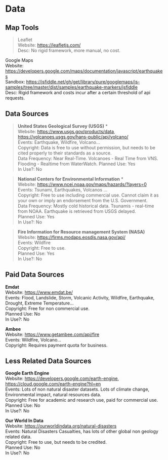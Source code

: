 # Data

## **Map Tools**

> Leaflet  
> Website: https://leafletjs.com/  
> Desc: No rigid framework, more manual, no cost.

Google Maps  
Website: https://developers.google.com/maps/documentation/javascript/earthquakes  
Sandbox: https://jsfiddle.net/gh/get/library/pure/googlemaps/js-samples/tree/master/dist/samples/earthquake-markers/jsfiddle  
Desc: Rigid framework and costs incur after a certain threshold of api requests.

## **Data Sources**

> **United States Geological Survey (USGS)** \*  
> Website: https://www.usgs.gov/products/data, https://volcanoes.usgs.gov/hans-public/api/volcano/  
> Events: Earthquake, Wildfire, Volcano...  
> Copyright: Data is free to use without permission, but needs to be cited properly to their standards as a source.  
> Data Frequency: Near Real-Time. Volcanoes - Real Time from VNS. Flooding - Realtime from WaterWatch.
> Planned Use: Yes  
> In Use?: No

> **National Centers for Environmental Information** \*  
> Website: https://www.ncei.noaa.gov/maps/hazards/?layers=0  
> Events: Tsunami, Earthquakes, Volcanos ...  
> Copyright: Free to use including commercial use. Cannot claim it as your own or imply an endorsement from the U.S. Government.  
> Data Frequency: Mostly cold historical data. Tsunamis - real-time from NOAA. Earthquake is retrieved from USGS delayed.  
> Planned Use: Yes  
> In Use?: No

> **Fire Information for Resource management System (NASA)**  
> Website: https://firms.modaps.eosdis.nasa.gov/api/  
> Events: Wildfire  
> Copyright: Free to use.  
> Planned Use: Yes  
> In Use?: No

## **Paid Data Sources**

**Emdat**  
Website: https://www.emdat.be/  
Events: Flood, Landslide, Storm, Volcanic Activity, Wildfire, Earthquake, Drought, Extreme Temperature...  
Copyright: Free for non commercial use.  
Planned Use: No  
In Use?: No

**Ambee**  
Website: https://www.getambee.com/api/fire  
Events: Wildfire, Volcano...  
Copyright: Requires payment quota for business.

## **Less Related Data Sources**

**Google Earth Engine**  
Website: https://developers.google.com/earth-engine, https://cloud.google.com/earth-engine?hl=en  
Events: Lots of non natural disaster datasets. Lots of climate change, Environmental impact, natural resources data.  
Copyright: Free for academic and research use, paid for commercial use.  
Planned Use: No  
In Use?: No

**Our World In Data**  
Website: https://ourworldindata.org/natural-disasters  
Events: Natural Disasters Casualties, has lots of other global non geology related data.  
Copyright: Free to use, but needs to be credited.  
Planned Use: No  
In Use?: No
